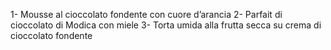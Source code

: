 1- Mousse al cioccolato fondente con cuore d’arancia
2- Parfait di cioccolato di Modica con miele
3- Torta umida alla frutta secca su crema di cioccolato fondente